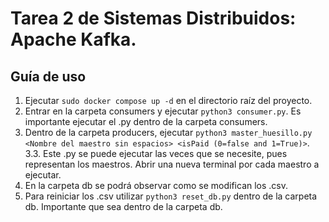 # Tarea 2 de Sistemas Distribuidos: Apache Kafka.

## Guía de uso
1. Ejecutar `sudo docker compose up -d` en el directorio raíz del proyecto.
2. Entrar en la carpeta consumers y ejecutar `python3 consumer.py`. Es importante ejecutar el .py dentro de la carpeta consumers.
3. Dentro de la carpeta producers, ejecutar `python3 master_huesillo.py <Nombre del maestro sin espacios> <isPaid (0=false and 1=True)>`.
  3.3. Este .py se puede ejecutar las veces que se necesite, pues representan los maestros. Abrir una nueva terminal por cada maestro a ejecutar.
4. En la carpeta db se podrá observar como se modifican los .csv.
5. Para reiniciar los .csv utilizar `python3 reset_db.py` dentro de la carpeta db. Importante que sea dentro de la carpeta db.
